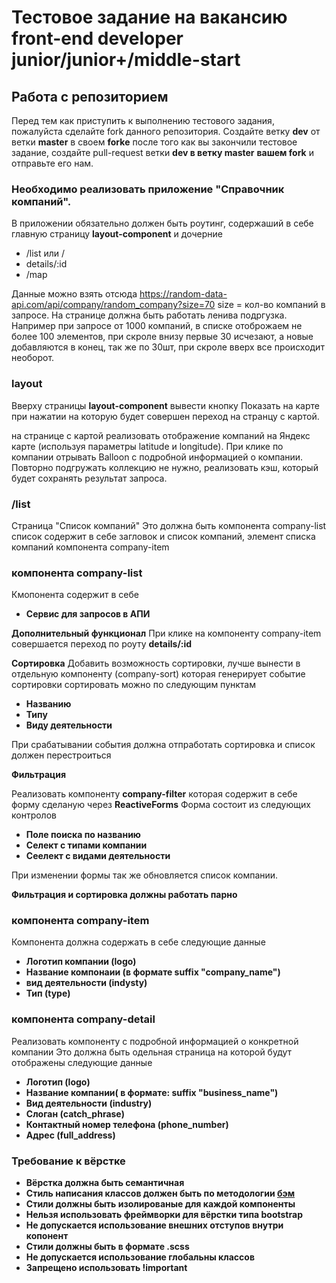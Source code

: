 # Тестовое задание на вакансию front-end developer junior/junior+/middle-start

## Работа с репозиторием
Перед тем как приступить к выполнению тестового задания, пожалуйста сделайте fork данного репозитория.
Создайте ветку **dev** от ветки **master** в своем **forkе** после того как вы закончили тестовое задание, создайте pull-request ветки **dev в ветку master**  **вашем fork** и отправьте его нам.

### Необходимо реализовать приложение "Справочник компаний".
В приложении обязательно должен быть роутинг, содержаший в себе главную страницу  **layout-component** и дочерние
* /list или /
* details/:id
* /map

Данные можно взять отсюда https://random-data-api.com/api/company/random_company?size=70 size =  кол-во компаний в запросе.
На странице должна быть работать ленива подргузка.
Например при запросе от 1000 компаний, в списке отоброжаем не более 100 элементов, при скроле внизу первые 30 исчезают, а новые добавляются в конец, так же по 30шт, при скроле вверх все происходит необорот.

### layout
Вверху страницы **layout-component** вывести кнопку Показать на карте при нажатии на которую будет совершен переход на странцу с картой. 

на странице с картой реализовать отображение компаний на Яндекс карте (используя параметры latitude и longitude).
При клике по компании отрывать Balloon с подробной информацией о компании.
Повторно подгружать коллекцию не нужно, реализовать кэш, который будет сохранять результат запроса.


### /list
Страница "Список компаний"
Это должна быть компонента company-list
список содержит в себе загловок и список компаний, элемент списка компаний компонента company-item
### компонента company-list
Кмопонента содержит в себе
* **Сервис для запросов в АПИ**

**Дополнительный функционал**
При клике на компоненту company-item совершается переход по роуту **details/:id**

**Сортировка**
Добавить возможность сортировки, лучше вынести в отдельную компоненту (company-sort) которая генерирует событие сортировки
сортировать можно по следующим пунктам
* **Названию**
* **Типу**
* **Виду деятельности**

При срабатывании события должна отпработать сортировка и список должен перестроиться 

**Фильтрация**

Реализовать компоненту **company-filter** которая содержит в себе форму сделаную через **ReactiveForms**
Форма состоит из следующих контролов 
* **Поле поиска по названию**
* **Селект с типами компании**
* **Сеелект с видами деятельности**

При изменении формы так же обновляется список компании.

**Фильтрация и сортировка должны работать парно**

### компонента company-item
Компонента должна содержать в себе следующие данные
* **Логотип компании (logo)**
* **Название компонаии (в формате suffix "company_name")**
* **вид деятельности (indysty)**
* **Тип (type)**

### компонента company-detail 
Реализовать компоненту с подробной информацией о конкретной компании
Это должна быть одельная страница на которой будут отображены следующие данные

* **Логотип (logo)**
* **Название компании( в формате: suffix "business_name")**
* **Вид деятельности (industry)**
* **Слоган (catch_phrase)**
* **Контактный номер телефона (phone_number)**
* **Адрес (full_address)**

### Требование к вёрстке

* **Вёрстка должна быть семантичная** 
* **Стиль написания классов должен быть по методологии [бэм](https://ru.bem.info/)**
* **Стили должны быть изолированые для каждой компоненты** 
* **Нельзя использовать фреймворки для вёрстки типа bootstrap** 
* **Не допускается использование внешних отступов внутри копонент**
* **Стили должны быть в формате .scss**
* **Не допускается использование глобальны классов**
* **Запрещено использовать !important** 
